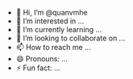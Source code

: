 - 👋 Hi, I’m @quanvmhe
- 👀 I’m interested in ...
- 🌱 I’m currently learning ...
- 💞️ I’m looking to collaborate on ...
- 📫 How to reach me ...
- 😄 Pronouns: ...
- ⚡ Fun fact: ...

<!---
quanvmhe/quanvmhe is a ✨ special ✨ repository because its `README.md` (this file) appears on your GitHub profile.
You can click the Preview link to take a look at your changes.
--->
